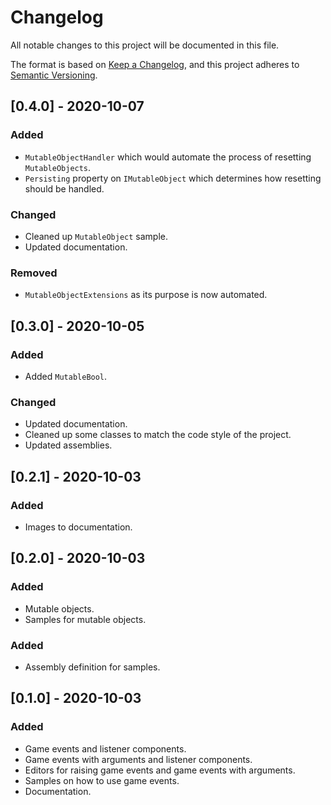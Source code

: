 ﻿# Changelog
All notable changes to this project will be documented in this file.

The format is based on [Keep a Changelog](https://keepachangelog.com/en/1.0.0/),
and this project adheres to [Semantic Versioning](https://semver.org/spec/v2.0.0.html).

## [0.4.0] - 2020-10-07

### Added
- `MutableObjectHandler` which would automate the process of resetting `MutableObjects`.
- `Persisting` property on `IMutableObject` which determines how resetting should be handled.

### Changed
- Cleaned up `MutableObject` sample.
- Updated documentation.

### Removed
- `MutableObjectExtensions` as its purpose is now automated.

## [0.3.0] - 2020-10-05

### Added
- Added `MutableBool`.

### Changed
- Updated documentation.
- Cleaned up some classes to match the code style of the project.
- Updated assemblies.

## [0.2.1] - 2020-10-03

### Added
- Images to documentation.

## [0.2.0] - 2020-10-03

### Added
- Mutable objects.
- Samples for mutable objects.

### Added
- Assembly definition for samples.

## [0.1.0] - 2020-10-03

### Added
- Game events and listener components.
- Game events with arguments and listener components.
- Editors for raising game events and game events with arguments.
- Samples on how to use game events.
- Documentation.
